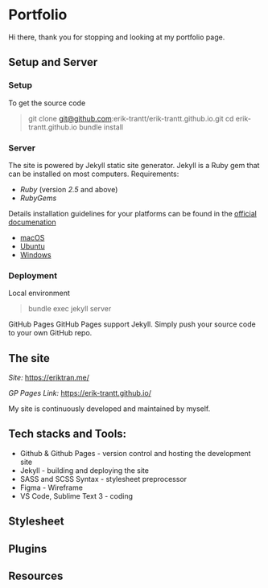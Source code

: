 # Portfolio
Hi there, thank you for stopping and looking at my portfolio page.

## Setup and Server
### Setup
To get the source code
> git clone git@github.com:erik-trantt/erik-trantt.github.io.git
> cd erik-trantt.github.io
> bundle install

### Server
The site is powered by Jekyll static site generator.
Jekyll is a Ruby gem that can be installed on most computers.
Requirements:
- *Ruby* (version *2.5* and above)
- *RubyGems*

Details installation guidelines for your platforms can be found in the [official documenation](https://jekyllrb.com/docs/installation/)
- [macOS](https://jekyllrb.com/docs/installation/macos/)
- [Ubuntu](https://jekyllrb.com/docs/installation/ubuntu/)
- [Windows](https://jekyllrb.com/docs/installation/windows/)

### Deployment
Local environment
> bundle exec jekyll server

GitHub Pages
GitHub Pages support Jekyll. Simply push your source code to your own GitHub repo.

## The site
*Site:* https://eriktran.me/

*GP Pages Link:* https://erik-trantt.github.io/

My site is continuously developed and maintained by myself.

## Tech stacks and Tools:
- Github & Github Pages - version control and hosting the development site
- Jekyll - building and deploying the site
- SASS and SCSS Syntax - stylesheet preprocessor
- Figma - Wireframe
- VS Code, Sublime Text 3 - coding

## Stylesheet
## Plugins
## Resources
